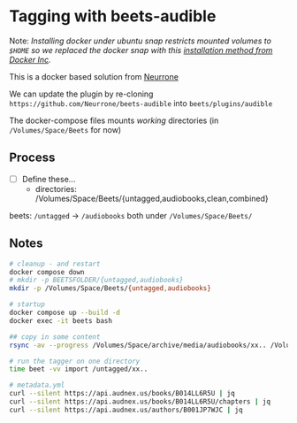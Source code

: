 # Tagging with beets-audible

Note: _Installing docker under ubuntu snap restricts mounted volumes to `$HOME` so we replaced the docker snap with this [installation method from Docker Inc](https://docs.docker.com/engine/install/ubuntu/)._

This is a docker based solution from [Neurrone](https://github.com/Neurrone/beets-audible)

We can update the plugin by re-cloning `https://github.com/Neurrone/beets-audible`
into `beets/plugins/audible`

The docker-compose files mounts _working_ directories (in `/Volumes/Space/Beets` for now)

## Process

- [ ] Define these...
  - directories: /Volumes/Space/Beets/{untagged,audiobooks,clean,combined}

beets: `/untagged` -> `/audiobooks` both under `/Volumes/Space/Beets/`

## Notes

```bash
# cleanup - and restart
docker compose down
# mkdir -p BEETSFOLDER/{untagged,audiobooks}
mkdir -p /Volumes/Space/Beets/{untagged,audiobooks}

# startup
docker compose up --build -d
docker exec -it beets bash

## copy in some content
rsync -av --progress /Volumes/Space/archive/media/audiobooks/xx.. /Volumes/Space/Beets/untagged/

# run the tagger on one directory
time beet -vv import /untagged/xx..

# metadata.yml
curl --silent https://api.audnex.us/books/B014LL6R5U | jq
curl --silent https://api.audnex.us/books/B014LL6R5U/chapters | jq
curl --silent https://api.audnex.us/authors/B001JP7WJC | jq
```
